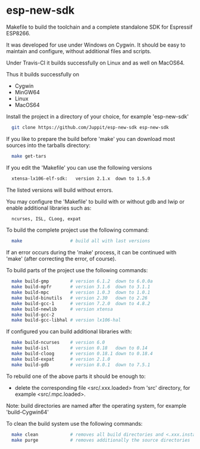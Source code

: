# esp-new-sdk

Makefile to build the toolchain and a complete standalone SDK for Espressif ESP8266.

It was developed for use under Windows on Cygwin. It should be easy to maintain and configure, without additional files and scripts.

Under Travis-CI it builds successfully on Linux and as well on MacOS64.

Thus it builds successfully on
- Cygwin
- MinGW64
- Linux
- MacOS64

Install the project in a directory of your choice, for example 'esp-new-sdk'
```bash
  git clone https://github.com/Juppit/esp-new-sdk esp-new-sdk
```

If you like to prepare the build before 'make' you can download most sources into the tarballs directory:
```bash
  make get-tars
```

If you edit the 'Makefile' you can use the following versions
```bash
  xtensa-lx106-elf-sdk:   version 2.1.x  down to 1.5.0
```
The listed versions will build without errors.

You may configure the 'Makefile' to build with or without gdb and lwip
or enable additional libraries such as:
```bash
  ncurses, ISL, CLoog, expat
```

To build the complete project use the following command:
```bash
  make                  # build all with last versions
```
If an error occurs during the 'make' process, it can be continued with 'make' (after correcting the error, of course).

To build parts of the project use the following commands:
```bash
  make build-gmp        # version 6.1.2  down to 6.0.0a
  make build-mpfr       # version 3.1.6  down to 3.1.1
  make build-mpc        # version 1.0.3  down to 1.0.1
  make build-binutils   # version 2.30   down to 2.26
  make build-gcc-1      # version 7.2.0  down to 4.8.2
  make build-newlib     # version xtensa
  make build-gcc-2
  make build-gcc-libhal # version lx106-hal
  ```

If configured you can build additional libraries with:
```bash
  make build-ncurses    # version 6.0
  make build-isl        # version 0.18   down to 0.14
  make build-cloog      # version 0.18.1 down to 0.18.4
  make build-expat      # version 2.1.0
  make build-gdb        # version 8.0.1  down to 7.5.1
  ```

To rebuild one of the above parts it should be enough to:
- delete the corresponding file <src/.xxx.loaded> from 'src' directory, for example <src/.mpc.loaded>.

Note: build directories are named after the operating system, for example 'build-Cygwin64'

To clean the build system use the following commands:
```bash
  make clean            # removes all build directories and <.xxx.installed> marker
  make purge            # removes additionally the source directories
```
